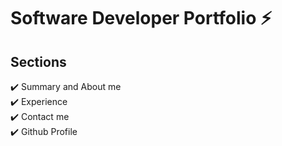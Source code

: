 # Software Developer Portfolio ⚡️ 


## Sections 
✔️ Summary and About me\
✔️ Experience\
✔️ Contact me\
✔️ Github Profile


